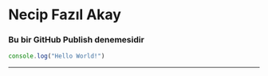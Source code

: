 # Necip Fazıl Akay
### Bu bir GitHub Publish denemesidir

``` javascript
console.log("Hello World!")
```  
***